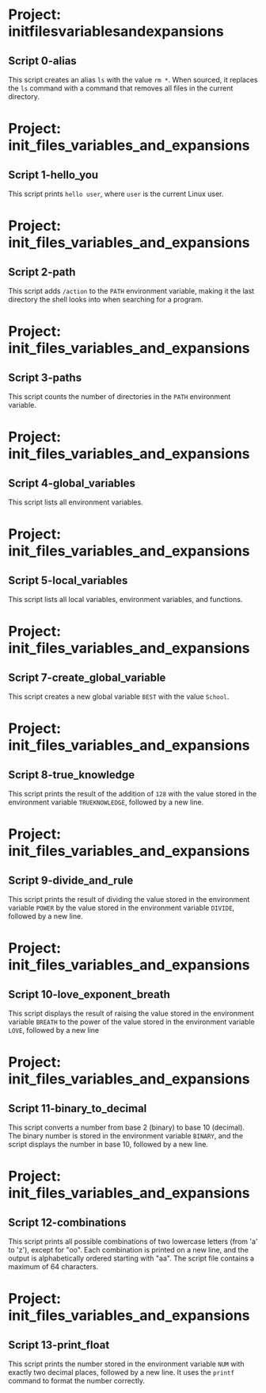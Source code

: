 # Project: initfilesvariablesandexpansions

## Script 0-alias

This script creates an alias `ls` with the value `rm *`. When sourced, it replaces the `ls` command with a command that removes all files in the current directory.

# Project: init_files_variables_and_expansions

## Script 1-hello_you

This script prints `hello user`, where `user` is the current Linux user.

# Project: init_files_variables_and_expansions

## Script 2-path

This script adds `/action` to the `PATH` environment variable, making it the last directory the shell looks into when searching for a program.

# Project: init_files_variables_and_expansions

## Script 3-paths

This script counts the number of directories in the `PATH` environment variable.

# Project: init_files_variables_and_expansions

## Script 4-global_variables

This script lists all environment variables.

# Project: init_files_variables_and_expansions

## Script 5-local_variables

This script lists all local variables, environment variables, and functions.

# Project: init_files_variables_and_expansions

## Script 7-create_global_variable

This script creates a new global variable `BEST` with the value `School`.

# Project: init_files_variables_and_expansions

## Script 8-true_knowledge

This script prints the result of the addition of `128` with the value stored in the environment variable `TRUEKNOWLEDGE`, followed by a new line.

# Project: init_files_variables_and_expansions

## Script 9-divide_and_rule

This script prints the result of dividing the value stored in the environment variable `POWER` by the value stored in the environment variable `DIVIDE`, followed by a new line.


# Project: init_files_variables_and_expansions

## Script 10-love_exponent_breath

This script displays the result of raising the value stored in the environment variable `BREATH` to the power of the value stored in the environment variable `LOVE`, followed by a new line

# Project: init_files_variables_and_expansions

## Script 11-binary_to_decimal

This script converts a number from base 2 (binary) to base 10 (decimal). The binary number is stored in the environment variable `BINARY`, and the script displays the number in base 10, followed by a new line.


# Project: init_files_variables_and_expansions

## Script 12-combinations

This script prints all possible combinations of two lowercase letters (from 'a' to 'z'), except for "oo". Each combination is printed on a new line, and the output is alphabetically ordered starting with "aa". The script file contains a maximum of 64 characters.

# Project: init_files_variables_and_expansions

## Script 13-print_float

This script prints the number stored in the environment variable `NUM` with exactly two decimal places, followed by a new line. It uses the `printf` command to format the number correctly.

